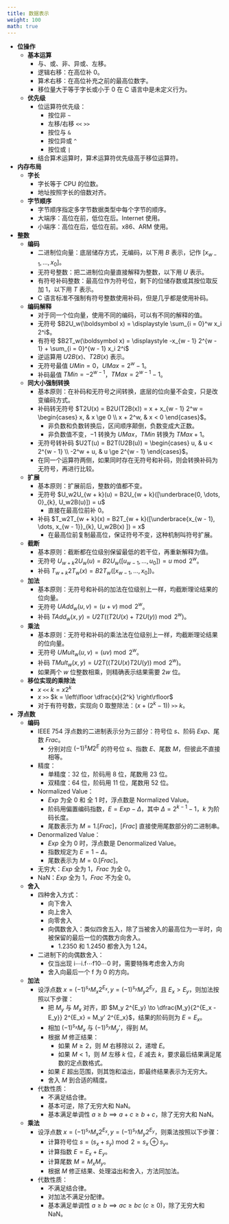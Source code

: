 ```yaml
---
title: 数据表示
weight: 100
math: true
---
```


- **位操作**
    - **基本运算**
        - 与、或、非、异或、左移。
        - 逻辑右移：在高位补 $0$。
        - 算术右移：在高位补充之前的最高位数字。
        - 移位量大于等于字长或小于 $0$ 在 C 语言中是未定义行为。
    - **优先级**
        - 位运算符优先级：
            - 按位非 `~`
            - 左移/右移 `<<` `>>`
            - 按位与 `&`
            - 按位异或 `^`
            - 按位或 `|`
        - 结合算术运算时，算术运算符优先级高于移位运算符。
- **内存布局**
    - **字长**
        - 字长等于 CPU 的位数。
        - 地址按照字长的倍数对齐。
    - **字节顺序**
        - 字节顺序指定多字节数据类型中每个字节的顺序。
        - 大端序：高位在前，低位在后。Internet 使用。
        - 小端序：高位在后，低位在前。x86、ARM 使用。
- **整数**
    - **编码**
        - 二进制位向量：底层储存方式，无编码，以下用 $B$ 表示，记作 $[x_{w - 1}, \dots, x_0]$。
        - 无符号整数：把二进制位向量直接解释为整数，以下用 $U$ 表示。
        - 有符号补码整数：最高位作为符号位，剩下的位储存数或其按位取反加 $1$，以下用 $T$ 表示。
        - C 语言标准不强制有符号整数使用补码，但是几乎都是使用补码。
    - **编码解释**
        - 对于同一个位向量，使用不同的编码，可以有不同的解释的值。
        - 无符号 $B2U_w(\boldsymbol x) = \displaystyle \sum_{i = 0}^w x_i 2^i$。
        - 有符号 $B2T_w(\boldsymbol x) = \displaystyle -x_{w - 1} 2^{w - 1} + \sum_{i = 0}^{w - 1} x_i 2^i$
        - 逆运算用 $U2B(x)$、$T2B(x)$ 表示。
        - 无符号最值 $UMin = 0$，$UMax = 2^{w} - 1$。
        - 补码最值 $TMin = -2^{w - 1}$，$TMax = 2^{w - 1} - 1$。
    - **同大小强制转换**
        - 基本原则：在补码和无符号之间转换，底层的位向量不会变，只是改变编码方式。
        - 补码转无符号 $T2U(x) = B2U(T2B(x)) = x + x_{w - 1} 2^w = \begin{cases} x, & x \ge 0 \\ x + 2^w, & x < 0 \end{cases}$。
            - 非负数和负数转换后，区间顺序颠倒，负数变成大正数。
            - 非负数值不变，$-1$ 转换为 $UMax$，$TMin$ 转换为 $TMax + 1$。
        - 无符号转补码 $U2T(u) = B2T(U2B(u)) = \begin{cases} u, & u < 2^{w - 1} \\ -2^w + u, & u \ge 2^{w - 1} \end{cases}$。
        - 在同一个运算符两侧，如果同时存在无符号和补码，则会转换补码为无符号，再进行比较。
    - **扩展**
        - 基本原则：扩展前后，整数的值都不变。
        - 无符号 $U_w2U_{w + k}(u) = B2U_{w + k}([\underbrace{0, \dots, 0}_{k}, U_w2B(u)]) = u$
            - 直接在最高位前补 $0$。
        - 补码 $T_w2T_{w + k}(x) = B2T_{w + k}([\underbrace{x_{w - 1}, \dots, x_{w - 1}}_{k}, U_w2B(x) ]) = x$
            - 在最高位前复制最高位，保证符号不变，这种机制叫符号扩展。
    - **截断**
        - 基本原则：截断都在位级别保留最低的若干位，再重新解释为值。
        - 无符号 $U_{w + k}2U_w(u) = B2U_w([u_{w - 1}, \dots, u_0]) = u \bmod 2^w$。
        - 补码 $T_{w + k}2T_w(x) = B2T_w([x_{w - 1}, \dots, x_0])$。
    - **加法**
        - 基本原则：无符号和补码的加法在位级别上一样，均截断理论结果的位向量。
        - 无符号 $UAdd_w(u, v) = (u + v) \bmod 2^w$。
        - 补码 $TAdd_w(x, y) = U2T((T2U(x) + T2U(y)) \bmod 2^w)$。
    - **乘法**
        - 基本原则：无符号和补码的乘法法在位级别上一样，均截断理论结果的位向量。
        - 无符号 $UMult_w(u, v) = (uv) \bmod 2^w$。
        - 补码 $TMult_w(x, y) = U2T((T2U(x) T2U(y)) \bmod 2^w)$。
        - 如果两个 $w$ 位整数相乘，则精确表示结果需要 $2w$ 位。
    - **移位实现的乘除法**
        - $x$ `<<` $k = x 2^k$
        - $x$ `>>` $k = \left\lfloor \dfrac{x}{2^k} \right\rfloor$
        - 对于有符号数，实现向 $0$ 取整除法：$(x + (2^k - 1))$ `>>` $k$。
- **浮点数**
    - **编码**
        - IEEE 754 浮点数的二进制表示分为三部分：符号位 $s$、阶码 $Exp$、尾数 $Frac$。
            - 分别对应 $(-1)^s M 2^E$ 的符号位 $s$、指数 $E$、尾数 $M$，但彼此不直接相等。
        - 精度：
            - 单精度：32 位，阶码用 8 位，尾数用 23 位。
            - 双精度：64 位，阶码用 11 位，尾数用 52 位。
        - Normalized Value：
            - $Exp$ 为全 $0$ 和 全 $1$ 时，浮点数是 Normalized Value。
            - 阶码用偏置编码指数，$E = Exp - \Delta$，其中 $\Delta = 2^{k - 1} - 1$，$k$ 为阶码长度。
            - 尾数表示为 $M = 1.[Frac]$，$[Frac]$ 直接使用尾数部分的二进制串。
        - Denormalized Value：
            - $Exp$ 全为 $0$ 时，浮点数是 Denormalized Value。
            - 指数规定为 $E = 1 - \Delta$。
            - 尾数表示为 $M = 0.[Frac]$。
        - 无穷大：$Exp$ 全为 $1$，$Frac$ 为全 $0$。
        - NaN：$Exp$ 全为 $1$，$Frac$ 不为全 $0$。
    - **舍入**
        - 四种舍入方式：
            - 向下舍入
            - 向上舍入
            - 向零舍入
            - 向偶数舍入：类似四舍五入，除了当被舍入的最高位为一半时，向被保留的最后一位的偶数方向舍入。
                - $1.2350$ 和 $1.2450$ 都舍入为 $1.24$。
        - 二进制下的向偶数舍入：
            - 仅当出现 $\mathrm{i \cdots i}.\mathrm{f \cdots f}10 \cdots 0$ 时，需要特殊考虑舍入方向
            - 舍入向最后一个 $\mathrm{f}$ 为 $0$ 的方向。
    - **加法**
        - 设浮点数 $x = (-1)^{s_x} M_x 2^{E_x}, y = (-1)^{s_y} M_y 2^{E_y}$，且 $E_x > E_y$，则加法按照以下步骤：
            - 把 $M_y$ 与 $M_x$ 对齐，即 $M_y 2^{E_y} \to \dfrac{M_y}{2^{E_x - E_y}} 2^{E_x} = M_y' 2^{E_x}$，结果的阶码则为 $E = E_x$。
            - 相加 $(-1)^{s_x} M_x$ 与 $(-1)^{s_y} M_y'$，得到 $M$。
            - 根据 $M$ 修正结果：
                - 如果 $M \ge 2$，则 $M$ 右移除以 $2$，递增 $E$。
                - 如果 $M < 1$，则 $M$ 左移 $k$ 位，$E$ 减去 $k$，要求最后结果满足尾数的定点数格式。
            - 如果 $E$ 超出范围，则其饱和溢出，即最终结果表示为无穷大。
            - 舍入 $M$ 到合适的精度。
        - 代数性质：
            - 不满足结合律。
            - 基本可逆，除了无穷大和 NaN。
            - 基本满足单调性 $a \ge b \implies a + c \ge b + c$，除了无穷大和 NaN。
    - **乘法**
        - 设浮点数 $x = (-1)^{s_x} M_x 2^{E_x}, y = (-1)^{s_y} M_y 2^{E_y}$，则乘法按照以下步骤：
            - 计算符号位 $s = (s_x + s_y) \bmod 2 = s_x \oplus s_y$。
            - 计算指数 $E = E_x + E_y$。
            - 计算尾数 $M = M_x M_y$。
            - 根据 $M$ 修正结果、处理溢出和舍入，方法同加法。
        - 代数性质：
            - 不满足结合律。
            - 对加法不满足分配律。
            - 基本满足单调性 $a \ge b \implies a c \ge b c\ (c \ge 0)$，除了无穷大和 NaN。

